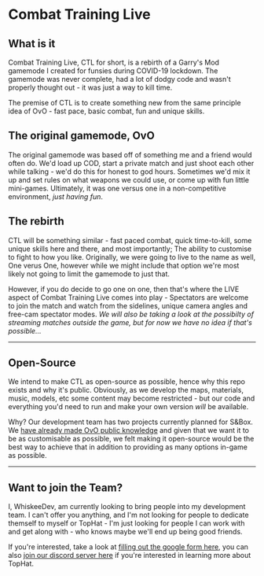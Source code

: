 # Combat Training Live

## What is it

Combat Training Live, CTL for short, is a rebirth of a Garry's Mod gamemode I created for funsies during COVID-19 lockdown.
The gamemode was never complete, had a lot of dodgy code and wasn't properly thought out - it was just a way to kill time.

The premise of CTL is to create something new from the same principle idea of OvO - fast pace, basic combat, fun and unique skills.

## The original gamemode, OvO

The original gamemode was based off of something me and a friend would often do. We'd load up COD, start a private match and just shoot each other while talking - we'd do this for honest to god hours. Sometimes we'd mix it up and set rules on what weapons we could use, or come up with fun little mini-games. Ultimately, it was one versus one in a non-competitive environment, _just having fun_.

## The rebirth

CTL will be something similar - fast paced combat, quick time-to-kill, some unique skills here and there, and most importantly; The ability to customise to fight to how you like.
Originally, we were going to live to the name as well, One verus One, however while we might include that option we're most likely not going to limit the gamemode to just that.

However, if you do decide to go one on one, then that's where the LIVE aspect of Combat Training Live comes into play - Spectators are welcome to join the match and watch from the sidelines, unique camera angles and free-cam spectator modes. _We will also be taking a look at the possibilty of streaming matches outside the game, but for now we have no idea if that's possible..._

---

## Open-Source
We intend to make CTL as open-source as possible, hence why this repo exists and why it's public. Obviously, as we develop the maps, materials, music, models, etc some content may become restricted - but our code and everything you'd need to run and make your own version _will_ be available.

Why? Our development team has two projects currently planned for S&Box. We [have already made OvO public knowledge](https://forum.facepunch.com/t/ovo-the-one-versus-one-gamemode-for-when-mw2-rust-just-aint-gonna-cut-it/245099) and given that we want it to be as customisable as possible, we felt making it open-source would be the best way to achieve that in addition to providing as many options in-game as possible.

---

## Want to join the Team?
I, WhiskeeDev, am currently looking to bring people into my development team. I can't offer you anything, and I'm not looking for people to dedicate themself to myself or TopHat - I'm just looking for people I can work with and get along with - who knows maybe we'll end up being good friends.

If you're interested, take a look at [filling out the google form here](https://forms.gle/BnJVM7noo35xTsWk6), you can also [join our discord server here](https://discord.com/invite/APtzaJQ) if you're interested in learning more about TopHat.